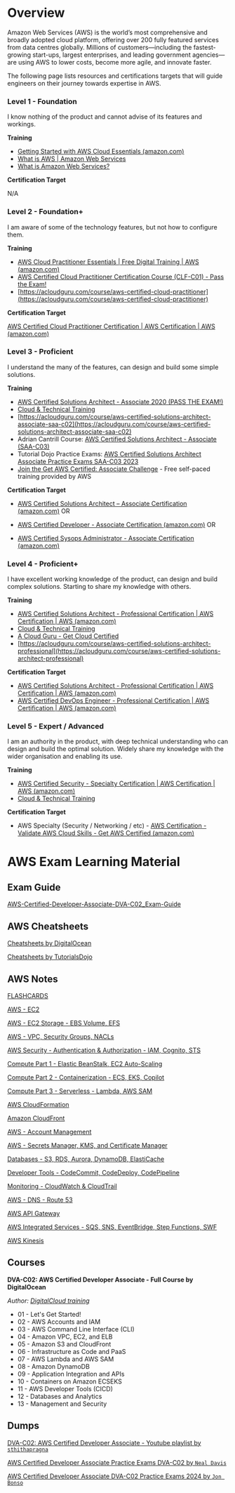 # Overview
Amazon Web Services (AWS) is the world’s most comprehensive and broadly adopted cloud platform, offering over 200 fully featured services from data centres globally. Millions of customers—including the fastest-growing start-ups, largest enterprises, and leading government agencies—are using AWS to lower costs, become more agile, and innovate faster.

The following page lists resources and certifications targets that will guide engineers on their journey towards expertise in AWS.

### Level 1 - Foundation
I know nothing of the product and cannot advise of its features and workings.

**Training**

- [Getting Started with AWS Cloud Essentials (amazon.com)](https://aws.amazon.com/getting-started/cloud-essentials/)
- [What is AWS | Amazon Web Services](https://www.youtube.com/watch?v=a9__D53WsUs)
- [What is Amazon Web Services?](https://www.youtube.com/watch?v=b9djL3dgGhc)

**Certification Target**

N/A


### Level 2 - Foundation+
I am aware of some of the technology features, but not how to configure them.

**Training**

- [AWS Cloud Practitioner Essentials | Free Digital Training | AWS (amazon.com)](https://aws.amazon.com/training/digital/aws-cloud-practitioner-essentials/)
- [AWS Certified Cloud Practitioner Certification Course (CLF-C01) - Pass the Exam!](https://www.youtube.com/watch?v=SOTamWNgDKc)
- [https://acloudguru.com/course/aws-certified-cloud-practitioner](https://acloudguru.com/course/aws-certified-cloud-practitioner) 

**Certification Target**

[AWS Certified Cloud Practitioner Certification | AWS Certification | AWS (amazon.com)](https://aws.amazon.com/certification/certified-cloud-practitioner/?ch=tile&tile=getstarted)

### Level 3 - Proficient
I understand the many of the features, can design and build some simple solutions.

**Training**

- [AWS Certified Solutions Architect - Associate 2020 (PASS THE EXAM!)](https://www.youtube.com/watch?v=Ia-UEYYR44s)
- [Cloud & Technical Training](https://learn.cantrill.io/)
- [https://acloudguru.com/course/aws-certified-solutions-architect-associate-saa-c02](https://acloudguru.com/course/aws-certified-solutions-architect-associate-saa-c02)
- Adrian Cantrill Course: [AWS Certified Solutions Architect - Associate (SAA-C03)](https://learn.cantrill.io/p/aws-certified-solutions-architect-associate-saa-c03)
- Tutorial Dojo Practice Exams: [AWS Certified Solutions Architect Associate Practice Exams SAA-C03 2023](https://portal.tutorialsdojo.com/courses/aws-certified-solutions-architect-associate-practice-exams/)
- [Join the Get AWS Certified: Associate Challenge](https://bit.ly/aws-associate-cert-23) - Free self-paced training provided by AWS

**Certification Target**

- [AWS Certified Solutions Architect – Associate Certification (amazon.com)](https://aws.amazon.com/certification/certified-solutions-architect-associate/) OR

- [AWS Certified Developer - Associate Certification (amazon.com)](https://aws.amazon.com/certification/certified-developer-associate/?ch=tile&tile=getstarted) OR

- [AWS Certified Sysops Administrator - Associate Certification (amazon.com)](https://aws.amazon.com/certification/certified-sysops-admin-associate/?ch=tile&tile=getstarted)

### Level 4 - Proficient+
I have excellent working knowledge of the product, can design and build complex solutions. Starting to share my knowledge with others.

**Training**

- [AWS Certified Solutions Architect - Professional Certification | AWS Certification | AWS (amazon.com)](https://aws.amazon.com/certification/certified-solutions-architect-professional/?ch=sec&sec=rmg&d=1)
- [Cloud & Technical Training](https://learn.cantrill.io/)
- [A Cloud Guru - Get Cloud Certified](https://acloudguru.com/course/aws-certified-devops-engineer-professional-jRMNR)
- [https://acloudguru.com/course/aws-certified-solutions-architect-professional](https://acloudguru.com/course/aws-certified-solutions-architect-professional)


**Certification Target**
- [AWS Certified Solutions Architect - Professional Certification | AWS Certification | AWS (amazon.com)](https://aws.amazon.com/certification/certified-solutions-architect-professional/)
- [AWS Certified DevOps Engineer - Professional Certification | AWS Certification | AWS (amazon.com)](https://aws.amazon.com/certification/certified-devops-engineer-professional/)


### Level 5 - Expert / Advanced
I am an authority in the product, with deep technical understanding who can design and build the optimal solution. Widely share my knowledge with the wider organisation and enabling its use.

**Training**

- [AWS Certified Security - Specialty Certification | AWS Certification | AWS (amazon.com)](https://aws.amazon.com/certification/certified-security-specialty/)
- [Cloud & Technical Training](https://learn.cantrill.io/)

**Certification Target**
- AWS Specialty (Security / Networking / etc) - [AWS Certification - Validate AWS Cloud Skills - Get AWS Certified (amazon.com)](https://aws.amazon.com/certification/?nc2=sb_ce_co)

# AWS Exam Learning Material

## Exam Guide

[AWS-Certified-Developer-Associate-DVA-C02_Exam-Guide](resources/AWS-Certified-Developer-Associate_Exam-Guide.pdf)

## AWS Cheatsheets

[Cheatsheets by DigitalOcean](resources/CHEATSHEETS.md)

[Cheatsheets by TutorialsDojo](https://tutorialsdojo.com/aws-cheat-sheets/)

## AWS Notes

[FLASHCARDS](FLASHCARDS.md)

[AWS - EC2](NOTES_EC2.md)

[AWS - EC2 Storage - EBS Volume, EFS](NOTES_EC2_STORAGE.md)

[AWS - VPC, Security Groups, NACLs](NOTES_AWS_VPC.md)

[AWS Security - Authentication & Authorization - IAM, Cognito, STS](NOTES_AWS_SECURITY.md)

[Compute Part 1 - Elastic BeanStalk, EC2 Auto-Scaling](NOTES_COMPUTE_EBS_AUTOSCALING.md)

[Compute Part 2 - Containerization - ECS, EKS, Copilot](NOTES_COMPUTE_CONTAINERIZATION.md)

[Compute Part 3 - Serverless - Lambda, AWS SAM](NOTES_SERVERLESS.md)

[AWS CloudFormation](NOTES_AWS_CLOUDFORMATION.md)

[Amazon CloudFront](NOTES_DNS_CLOUDFRONT.md)

[AWS - Account Management](NOTES_ACCOUNT.md)

[AWS - Secrets Manager, KMS, and Certificate Manager](NOTES_AWS_ENCRYPTION.md)

[Databases - S3, RDS, Aurora, DynamoDB, ElastiCache](NOTES_S3_AND_DATABASES.md)

[Developer Tools - CodeCommit, CodeDeploy, CodePipeline](NOTES_DEVTOOLS.md)

[Monitoring - CloudWatch & CloudTrail](NOTES_MONITORING.md)

[AWS - DNS - Route 53](NOTES_CONTENT_DELIVERY.md)

[AWS API Gateway](NOTES_API_GATEWAY.md)

[AWS Integrated Services - SQS, SNS, EventBridge, Step Functions, SWF](NOTES_AWS_INTEGRATION_SERVICES.md)

[AWS Kinesis](NOTES_AMAZON_KINESIS.md)

## Courses

**DVA-C02: AWS Certified Developer Associate - Full Course by DigitalOcean**

*Author: [DigitalCloud training](https://digitalcloud.training/)*

- 01 - Let's Get Started!
- 02 - AWS Accounts and IAM
- 03 - AWS Command Line Interface (CLI)
- 04 - Amazon VPC, EC2, and ELB
- 05 - Amazon S3 and CloudFront
- 06 - Infrastructure as Code and PaaS
- 07 - AWS Lambda and AWS SAM
- 08 - Amazon DynamoDB
- 09 - Application Integration and APIs
- 10 - Containers on Amazon ECSEKS
- 11 - AWS Developer Tools (CICD)
- 12 - Databases and Analytics
- 13 - Management and Security

## Dumps

[DVA-C02: AWS Certified Developer Associate - Youtube playlist by `sthithapragna`](https://youtu.be/zca2PBxzwqI?si=S64MVf8meY_WFglJ)

[AWS Certified Developer Associate Practice Exams DVA-C02 by `Neal Davis`](https://www.udemy.com/course/aws-developer-associate-practice-exams/) 

[AWS Certified Developer Associate DVA-C02 Practice Exams 2024 by `Jon Bonso`](https://portal.tutorialsdojo.com/courses/aws-certified-developer-associate-practice-exams/)